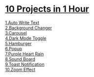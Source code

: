 # [10 Projects in 1 Hour](https://10projects1hour-anush.netlify.app/)

[1.Auto Write Text](https://10projects1hour-anush.netlify.app/auto-write-text/) <br/>
[2.Background Changer](https://10projects1hour-anush.netlify.app/background-changer/) <br/>
[3.Carousel](https://10projects1hour-anush.netlify.app/carousel/) <br/>
[4.Dark Mode Toggle](https://10projects1hour-anush.netlify.app/dark-mode-toggle/) <br/>
[5.Hamburger](https://10projects1hour-anush.netlify.app/hamburger/) <br/>
[6.Popup](https://10projects1hour-anush.netlify.app/popup/) <br/>
[7.Purple Heart Rain](https://10projects1hour-anush.netlify.app/purple-heart-rain/) <br/>
[8.Sound Board](https://10projects1hour-anush.netlify.app/sound-board/) <br/>
[9.Toast Notification](https://10projects1hour-anush.netlify.app/toast-notification/) <br/>
[10.Zoom Effect](https://10projects1hour-anush.netlify.app/zoom-effect/)

